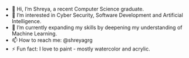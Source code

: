 - 👋 Hi, I’m Shreya, a recent Computer Science graduate.
- 👀 I’m interested in Cyber Security, Software Development and Artificial Intelligence.
- 🌱 I’m currently expanding my skills by deepening my understanding of Machine Learning.
- 📫 How to reach me: @shreyagrg
- ⚡ Fun fact: I love to paint - mostly watercolor and acrylic.

<!---
shreyagrg/shreyagrg is a ✨ special ✨ repository because its `README.md` (this file) appears on your GitHub profile.
You can click the Preview link to take a look at your changes.
--->
